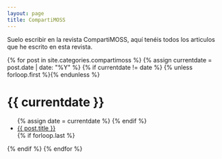 ```yaml
---
layout: page
title: CompartiMOSS
---
```


<p class="message">
Suelo escribir en la revista CompartiMOSS, aquí tenéis todos los articulos que he escrito en esta revista.
</p>
<div id="archive">
{% for post in site.categories.compartimoss %}
  {% assign currentdate = post.date | date: "%Y" %}
  {% if currentdate != date %}
    {% unless forloop.first %}</ul>{% endunless %}
    <h1 id="y{{post.date | date: "%Y"}}">{{ currentdate }}</h1>
    <ul>
    {% assign date = currentdate %}
  {% endif %}
    <li><a href="{{ post.url }}">{{ post.title }}</a></li>
  {% if forloop.last %}</ul>{% endif %}
{% endfor %}
</div>